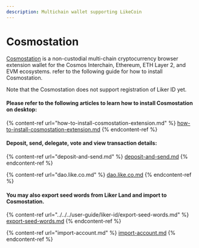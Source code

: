 ```yaml
---
description: Multichain wallet supporting LikeCoin
---
```


# Cosmostation

[Cosmostation](https://www.cosmostation.io/) is a non-custodial multi-chain cryptocurrency browser extension wallet for the Cosmos Interchain, Ethereum, ETH Layer 2, and EVM ecosystems. refer to the following guide for how to install Cosmostation.

Note that the Cosmostation does not support registration of Liker ID yet.



#### Please refer to the following articles to learn how to install Cosmostation on desktop:

{% content-ref url="how-to-install-cosmostation-extension.md" %}
[how-to-install-cosmostation-extension.md](how-to-install-cosmostation-extension.md)
{% endcontent-ref %}

#### Deposit, send, delegate, vote and view transaction details:

{% content-ref url="deposit-and-send.md" %}
[deposit-and-send.md](deposit-and-send.md)
{% endcontent-ref %}

{% content-ref url="dao.like.co.md" %}
[dao.like.co.md](dao.like.co.md)
{% endcontent-ref %}

#### You may also export seed words from Liker Land and import to Cosmostation.&#x20;

{% content-ref url="../../../user-guide/liker-id/export-seed-words.md" %}
[export-seed-words.md](../../../user-guide/liker-id/export-seed-words.md)
{% endcontent-ref %}

{% content-ref url="import-account.md" %}
[import-account.md](import-account.md)
{% endcontent-ref %}
